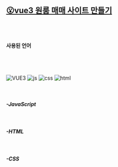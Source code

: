 <h2> <u>😮vue3 원룸 매매 사이트 만들기</u> </h2>

<br><br><h4>사용된 언어</h4>
<br><br><br>![VUE3](https://img.shields.io/badge/Vue.js-35495E?style=for-the-badge&logo=vue.js&logoColor=4FC08D) ![js](https://img.shields.io/badge/JavaScript-F7DF1E?style=for-the-badge&logo=JavaScript&logoColor=white) ![css](https://img.shields.io/badge/React-20232A?style=for-the-badge&logo=react&logoColor=61DAFB) ![html](https://img.shields.io/badge/HTML5-E34F26?style=for-the-badge&logo=html5&logoColor=white)
<br><br><br><h5>-JavaScript
<br><br><br><h5>-HTML
<br><br><br><h5>-CSS
